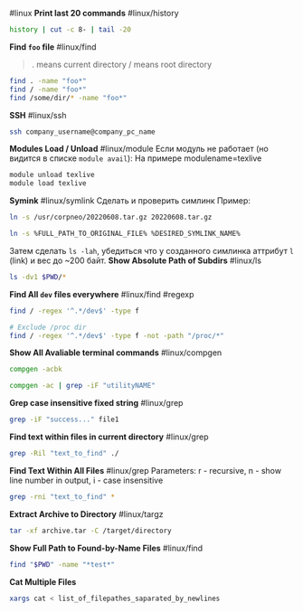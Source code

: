 #linux
**Print last 20 commands** #linux/history
```bash
history | cut -c 8- | tail -20
```

**Find `foo` file** #linux/find 
> . means current directory
>  / means root directory

```bash
find . -name "foo*"
find / -name "foo*"
find /some/dir/* -name "foo*"
```

**SSH** #linux/ssh
```bash
ssh company_username@company_pc_name
```

**Modules Load / Unload** #linux/module
Если модуль не работает (но видится в списке `module avail`):
На примере modulename=texlive
```bash
module unload texlive
module load texlive
```

**Symink** #linux/symlink
Сделать и проверить симлинк
Пример:
```bash
ln -s /usr/corpneo/20220608.tar.gz 20220608.tar.gz
```
```bash
ln -s %FULL_PATH_TO_ORIGINAL_FILE% %DESIRED_SYMLINK_NAME%
```
Затем сделать `ls -lah`, убедиться что у созданного симлинка аттрибут `l` (link) и вес до ~200 байт.
**Show Absolute Path of Subdirs** #linux/ls 
```bash
ls -dv1 $PWD/*
```
**Find All `dev` files everywhere** #linux/find #regexp 
```bash
find / -regex '^.*/dev$' -type f

# Exclude /proc dir
find / -regex '^.*/dev$' -type f -not -path "/proc/*"
```
**Show All Avaliable terminal commands** #linux/compgen
```bash
compgen -acbk
```
```bash
compgen -ac | grep -iF "utilityNAME"
```
**Grep case insensitive fixed string** #linux/grep
```bash
grep -iF "success..." file1
```
**Find text within files in current directory** #linux/grep
```bash
grep -Ril "text_to_find" ./
```
**Find Text Within All Files** #linux/grep
Parameters: r - recursive, n - show line number in output, i - case insensitive
```bash
grep -rni "text_to_find" *
```
**Extract Archive to Directory** #linux/targz
```bash
tar -xf archive.tar -C /target/directory
```
**Show Full Path to Found-by-Name Files** #linux/find
```bash
find "$PWD" -name "*test*"
```
**Cat Multiple Files**
```bash
xargs cat < list_of_filepathes_saparated_by_newlines
```